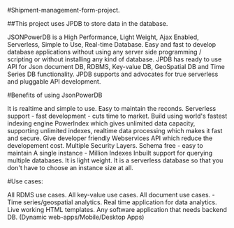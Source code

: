 #Shipment-management-form-project.

##This project uses JPDB to store data in the database.

JSONPowerDB is a High Performance, Light Weight, Ajax Enabled, Serverless, Simple to Use, Real-time Database. Easy and fast to develop database applications without using any server side programming / scripting or without installing any kind of database. JPDB has ready to use API for Json document DB, RDBMS, Key-value DB, GeoSpatial DB and Time Series DB functionality. JPDB supports and advocates for true serverless and pluggable API development.



#Benefits of using JsonPowerDB

It is realtime and simple to use.
Easy to maintain the reconds.
Serverless support - fast development - cuts time to market.
Build using world's fastest indexing engine PowerIndex which gives unlimited data capacity, supporting unlimited indexes, realtime data processing which makes it fast and secure.
Give developer friendly Webservices API which reduce the developement cost.
Multiple Security Layers.
Schema free - easy to maintain
A single instance - Million Indexes
Inbuilt support for querying multiple databases.
It is light weight.
It is a serverless database so that you don't have to choose an instance size at all.

#Use cases:

All RDMS use cases.
All key-value use cases.
All document use cases. -Time series/geospatial analytics.
Real time application for data analytics.
Live working HTML templates.
Any software application that needs backend DB. (Dynamic web-apps/Mobile/Desktop Apps)
